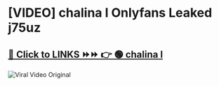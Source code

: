 
 # [VIDEO] chalina l Onlyfans Leaked j75uz

## <h2><a href="https://clipsfans.com/chalina_l&ref=git">🔗 Click to LINKS ⏩⏩ 👉 🟢 chalina l </a></h2>

<a href="https://clipsfans.com/chalina_l&ref=git" rel="nofollow" data-target="animated-image.originalLink"><img src="https://i.ibb.co.com/xMMVF88/686577567.gif" alt="Viral Video Original" style="max-width: 100%; display: inline-block;" data-target="animated-image.originalImage"></a>

